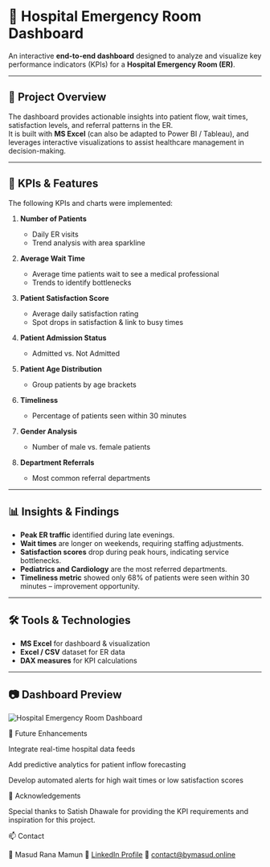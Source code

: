 # 🏥 Hospital Emergency Room Dashboard

An interactive **end-to-end dashboard** designed to analyze and visualize key performance indicators (KPIs) for a **Hospital Emergency Room (ER)**.  

---

## 📌 Project Overview
The dashboard provides actionable insights into patient flow, wait times, satisfaction levels, and referral patterns in the ER.  
It is built with **MS Excel** (can also be adapted to Power BI / Tableau), and leverages interactive visualizations to assist healthcare management in decision-making.

---

## 🎯 KPIs & Features
The following KPIs and charts were implemented:

1. **Number of Patients**  
   - Daily ER visits  
   - Trend analysis with area sparkline  

2. **Average Wait Time**  
   - Average time patients wait to see a medical professional  
   - Trends to identify bottlenecks  

3. **Patient Satisfaction Score**  
   - Average daily satisfaction rating  
   - Spot drops in satisfaction & link to busy times  

4. **Patient Admission Status**  
   - Admitted vs. Not Admitted  

5. **Patient Age Distribution**  
   - Group patients by age brackets  

6. **Timeliness**  
   - Percentage of patients seen within 30 minutes  

7. **Gender Analysis**  
   - Number of male vs. female patients  

8. **Department Referrals**  
   - Most common referral departments  

---

## 📊 Insights & Findings
- **Peak ER traffic** identified during late evenings.  
- **Wait times** are longer on weekends, requiring staffing adjustments.  
- **Satisfaction scores** drop during peak hours, indicating service bottlenecks.  
- **Pediatrics and Cardiology** are the most referred departments.  
- **Timeliness metric** showed only 68% of patients were seen within 30 minutes – improvement opportunity.  

---

## 🛠 Tools & Technologies
- **MS Excel** for dashboard & visualization  
- **Excel / CSV** dataset for ER data  
- **DAX measures** for KPI calculations  

---

## 📷 Dashboard Preview
![Hospital Emergency Room Dashboard](https://github.com/user-attachments/assets/e1513ea1-7633-4128-b023-3fce5a940580)


📌 Future Enhancements

Integrate real-time hospital data feeds

Add predictive analytics for patient inflow forecasting

Develop automated alerts for high wait times or low satisfaction scores

🙌 Acknowledgements

Special thanks to Satish Dhawale for providing the KPI requirements and inspiration for this project.

📫 Contact

👤 Masud Rana Mamun
🔗 [LinkedIn Profile](https://www.linkedin.com/in/masudbinmazid/)
📧 contact@bymasud.online
